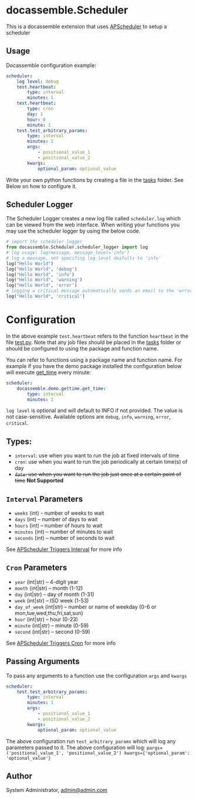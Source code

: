 # docassemble.Scheduler

This is a docassemble extension that uses [APScheduler](https://apscheduler.readthedocs.io/) to setup a scheduler

## Usage

Docassemble configuration example:

```yml
scheduler:
    log level: debug
    test.heartbeat:
        type: interval
        minutes: 1
    test.heartbeat:
        type: cron
        day: 1
        hour: 0
        minute: 1
    test.test_arbitrary_params:
        type: interval
        minutes: 1
        args:
            - positional_value_1
            - positional_value_2
        kwargs:
            optional_param: optional_value
```

Write your own python functions by creating a file in the [tasks](https://github.com/dblevin1/docassemble-Scheduler/tree/master/docassemble/Scheduler/tasks) folder. See Below on how to configure it.

## Scheduler Logger

The Scheduler Logger creates a new log file called `scheduler.log` which can be viewed from the web interface.
When writing your functions you may use the scheduler logger by using the below code. 
```python
# import the scheduler logger
from docassemble.Scheduler.scheduler_logger import log
# log usage: log(message, message_level='info')
# log a message, not specifing log_level deafults to 'info'
log("Hello World")
log("Hello World", 'debug')
log("Hello World", 'info')
log("Hello World", 'warning')
log("Hello World", 'error')
# logging a critical message automatically sends an email to the 'error notification email' docassemble configuration value
log("Hello World", 'critical')
```

# Configuration

In the above example `test.heartbeat` refers to the function `heartbeat` in the file [test.py](https://github.com/dblevin1/docassemble-Scheduler/blob/eba18a912d2de72f2e748d82122b3504e661a2da/docassemble/Scheduler/tasks/test.py).
Note that any job files should be placed in the [tasks](https://github.com/dblevin1/docassemble-Scheduler/tree/master/docassemble/Scheduler/tasks) folder or should be configured to using the package and function name.

You can refer to functions using a package name and function name. For example if you have the demo package installed the configuration below will execute [get_time](https://github.com/jhpyle/docassemble/blob/master/docassemble_demo/docassemble/demo/gettime.py) every minute:
```yml
scheduler:
    docassemble.demo.gettime.get_time:
        type: interval
        minutes: 1
```

`log level` is optional and will default to INFO if not provided. The value is not case-sensitive. Available options are `debug`, `info`, `warning`, `error`, `critical`. 

## Types:

* `interval`: use when you want to run the job at fixed intervals of time
* `cron`: use when you want to run the job periodically at certain time(s) of day
* ~~`date`: use when you want to run the job just once at a certain point of time~~ **Not Supported**
  
## `Interval` Parameters

* `weeks` (int) - number of weeks to wait
* `days` (int) – number of days to wait
* `hours` (int) – number of hours to wait
* `minutes` (int) – number of minutes to wait
* `seconds` (int) – number of seconds to wait
  
See [APScheduler Triggers Interval](https://apscheduler.readthedocs.io/en/3.x/modules/triggers/interval.html#module-apscheduler.triggers.interval) for more info

## `Cron` Parameters

* `year` (int|str) – 4-digit year
* `month` (int|str) – month (1-12)
* `day` (int|str) – day of month (1-31)
* `week` (int|str) – ISO week (1-53)
* `day_of_week` (int|str) – number or name of weekday (0-6 or mon,tue,wed,thu,fri,sat,sun)
* `hour` (int|str) – hour (0-23)
* `minute` (int|str) – minute (0-59)
* `second` (int|str) – second (0-59)

See [APScheduler Triggers Cron](https://apscheduler.readthedocs.io/en/3.x/modules/triggers/cron.html#module-apscheduler.triggers.cron) for more info

## Passing Arguments

To pass any arguments to a function use the configuration `args` and `kwargs`
```yml
scheduler:
    test.test_arbitrary_params:
        type: interval
        minutes: 1
        args:
            - positional_value_1
            - positional_value_2
        kwargs:
            optional_param: optional_value
```
The above configuration run `test_arbitrary_params` which will log any parameters passed to it. The above configuration will log: 
`pargs=('positional_value_1', 'positional_value_2') kwargs={'optional_param': 'optional_value'}`

## Author

System Administrator, admin@admin.com

